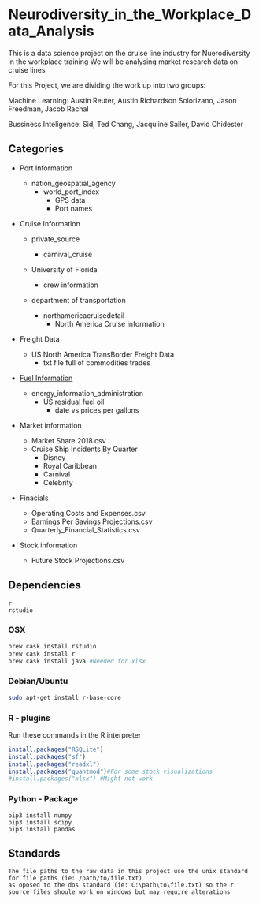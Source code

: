 # Neurodiversity_in_the_Workplace_Data_Analysis
This is a data science project on the cruise line industry for Nuerodiversity in the workplace training
We will be analysing market research data on cruise lines

For this Project, we are dividing the work up into two groups:

Machine Learning: Austin Reuter, Austin Richardson Solorizano, Jason Freedman, Jacob Rachal

Bussiness Inteligence: Sid, Ted Chang, Jacquline Sailer, David Chidester

## Categories
* Port Information
  - nation_geospatial_agency
    + world_port_index
       * GPS data
       * Port names

* Cruise Information
  - private_source
      + carnival_cruise
      
  - University of Florida
      + crew information

  - department of transportation
      + northamericacruisedetail
         * North America Cruise information

* Freight Data
  - US North America TransBorder Freight Data
     + txt file full of commodities trades
      

* [Fuel Information](https://github.com/dchid/Neurodiversity_in_the_Workplace_Data_Analysis/blob/master/Fuel.md)
  - energy_information_administration
     + US residual fuel oil
        * date vs prices per gallons

* Market information
  - Market Share 2018.csv
  - Cruise Ship Incidents By Quarter
     + Disney
     + Royal Caribbean
     + Carnival
     + Celebrity

* Finacials
  - Operating Costs and Expenses.csv
  - Earnings Per Savings Projections.csv
  - Quarterly_Financial_Statistics.csv

* Stock information
  - Future Stock Projections.csv



## Dependencies
```
r
rstudio
```

### OSX
``` BASH
brew cask install rstudio
brew cask install r
brew cask install java #Needed for xlsx
```

### Debian/Ubuntu
``` BASH
sudo apt-get install r-base-core
```

### R - plugins
Run these commands in the R interpreter
``` R
install.packages("RSQLite")
install.packages("sf")
install.packages("readxl")
install.packages("quantmod")#For some stock visualizations
#install.packages("xlsx") #Might not work
```

### Python - Package
``` Python3
pip3 install numpy
pip3 install scipy
pip3 install pandas
```

## Standards
```
The file paths to the raw data in this project use the unix standard for file paths (ie: /path/to/file.txt)
as oposed to the dos standard (ie: C:\path\to\file.txt) so the r source files shoule work on windows but may require alterations
```

